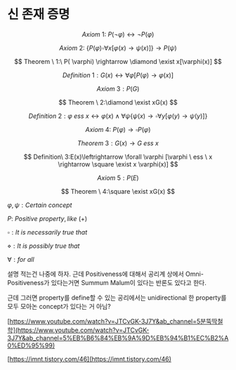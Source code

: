# 신 존재 증명

$$
Axiom\ 1:\ P(\neg \varphi) \leftrightarrow \neg P(\varphi)
$$

$$
Axiom \ 2:\ \{P(\varphi) \square \forall x[\varphi(x)\rightarrow \psi(x)] \} \rightarrow P(\psi)
$$

$$
Theorem \  1:\ P( \varphi) \rightarrow \diamond \exist x[\varphi(x)]
$$

$$
Definition\ 1: G(x) \leftrightarrow \forall \varphi [P(\varphi) \rightarrow \varphi(x)]
$$

$$
Axiom \ 3:P(G)
$$

$$
Theorem \  2:\diamond \exist xG(x)
$$

$$
Definition\ 2: \varphi \ ess\ x\leftrightarrow \varphi(x) \wedge \forall \psi\{\psi(x) \rightarrow \square \forall y[\varphi(y)\rightarrow \psi(y)]\}
$$

$$
Axiom\ 4:\ P(\varphi) \rightarrow \square P(\varphi)
$$

$$
Theorem \ 3:G(x) \rightarrow G \ ess \ x
$$

$$
Definition\  3:E(x)\leftrightarrow \forall \varphi [\varphi \ ess \ x \rightarrow \square \exist x \varphi(x)]
$$

$$
Axiom \ 5:P(E)
$$

$$
Theorem \  4:\square \exist xG(x)
$$

$\varphi, \psi : Certain \ concept$

$P: \ Positive  \ property, like \ (+)$

$\square: It \ is \ necessarily \ true \ that~$

$\diamond: It \ is \ possibly \ true \ that~$

$\forall: for \ all$

설명 적는건 나중에 하자. 근데 Positiveness에 대해서 공리계 상에서 Omni-Positiveness가 있다는거면 Summum Malum이 있다는 반론도 있다고 한다.

근데 그러면 property를 define할 수 있는 공리에서는 unidirectional 한 property를 모두 모아논 concept가 있다는 거 아님?

[https://www.youtube.com/watch?v=JTCvGK-3J7Y&ab_channel=5분뚝딱철학](https://www.youtube.com/watch?v=JTCvGK-3J7Y&ab_channel=5%EB%B6%84%EB%9A%9D%EB%94%B1%EC%B2%A0%ED%95%99)

[https://imnt.tistory.com/46](https://imnt.tistory.com/46)